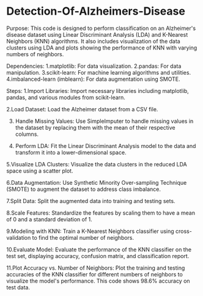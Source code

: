 # Detection-Of-Alzheimers-Disease
Purpose:
This code is designed to perform classification on an Alzheimer's disease dataset using Linear Discriminant Analysis (LDA) and K-Nearest Neighbors (KNN) algorithms. It also includes visualization of the data clusters using LDA and plots showing the performance of KNN with varying numbers of neighbors.

Dependencies:
1.matplotlib: For data visualization.
2.pandas: For data manipulation.
3.scikit-learn: For machine learning algorithms and utilities.
4.imbalanced-learn (imblearn): For data augmentation using SMOTE.



Steps:
1.Import Libraries: Import necessary libraries including matplotlib, pandas, and various modules from scikit-learn.

2.Load Dataset: Load the Alzheimer dataset from a CSV file.

3. Handle Missing Values: Use SimpleImputer to handle missing values in the dataset by replacing them with the mean of their respective columns.

4. Perform LDA: Fit the Linear Discriminant Analysis model to the data and transform it into a lower-dimensional space.

5.Visualize LDA Clusters: Visualize the data clusters in the reduced LDA space using a scatter plot.

6.Data Augmentation: Use Synthetic Minority Over-sampling Technique (SMOTE) to augment the dataset to address class imbalance.

7.Split Data: Split the augmented data into training and testing sets.

8.Scale Features: Standardize the features by scaling them to have a mean of 0 and a standard deviation of 1.

9.Modeling with KNN: Train a K-Nearest Neighbors classifier using cross-validation to find the optimal number of neighbors.

10.Evaluate Model: Evaluate the performance of the KNN classifier on the test set, displaying accuracy, confusion matrix, and classification report.

11.Plot Accuracy vs. Number of Neighbors: Plot the training and testing accuracies of the KNN classifier for different numbers of neighbors to visualize the model's performance.
This code shows 98.6% accuracy on test data.
